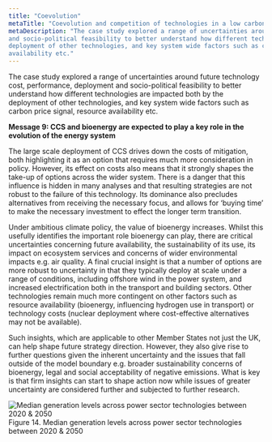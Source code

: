 ```yaml
---
title: "Coevolution"
metaTitle: "Coevolution and competition of technologies in a low carbon system: a UK case study"
metaDescription: "The case study explored a range of uncertainties around future technology cost, performance, deployment
and socio-political feasibility to better understand how different technologies are impacted both by the
deployment of other technologies, and key system wide factors such as carbon price signal, resource
availability etc."
---
```


The case study explored a range of uncertainties around future technology cost, performance, deployment and socio-political feasibility to better understand how different technologies are impacted both by the deployment of other technologies, and key system wide factors such as carbon price signal, resource availability etc.

**Message 9: CCS and bioenergy are expected to play a key role in the evolution of the energy system**

The large scale deployment of CCS drives down the costs of mitigation, both highlighting it as an option that requires much more consideration in policy. However, its effect on costs also means that it strongly shapes the take-up of options across the wider system. There is a danger that this influence is hidden in many analyses and that resulting strategies are not robust to the failure of this technology. Its dominance also precludes alternatives from receiving the necessary focus, and allows for ‘buying time’ to make the necessary investment to effect the longer term transition.

Under ambitious climate policy, the value of bioenergy increases. Whilst this usefully identifies the important role bioenergy can play, there are critical uncertainties concerning future availability, the sustainability of its use, its impact on ecosystem services and concerns of wider environmental impacts e.g. air quality. A final crucial insight is that a number of options are more robust to uncertainty in that they typically deploy at scale under a range of conditions, including offshore wind in the power system, and increased electrification both in the transport and building sectors. Other technologies remain much more contingent on other factors such as resource availability (bioenergy, influencing hydrogen use in transport) or technology costs (nuclear deployment where cost-effective alternatives may not be available).

Such insights, which are applicable to other Member States not just the UK, can help shape future strategy direction. However, they also give rise to further questions given the inherent uncertainty and the issues that fall outside of the model boundary e.g. broader sustainability concerns of bioenergy, legal and social acceptability of negative emissions. What is key is that firm insights can start to shape action now while issues of greater uncertainty are considered further and subjected to further research.

![Median generation levels across power sector technologies between 2020 & 2050](./coevolution.png)
Figure 14. Median generation levels across power sector technologies between 2020 & 2050
